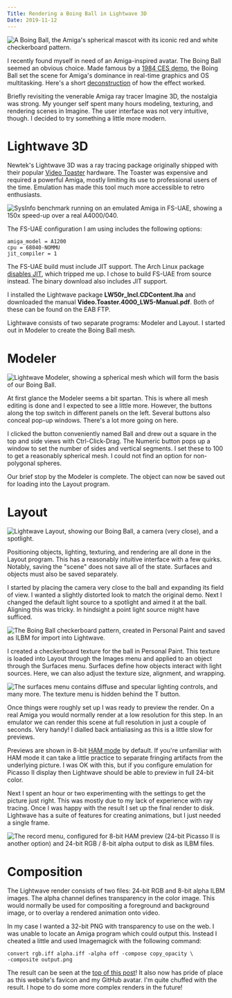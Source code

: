 ```yaml
---
Title: Rendering a Boing Ball in Lightwave 3D
Date: 2019-11-12
---
```


![A Boing Ball, the Amiga's spherical mascot with its iconic red and white checkerboard pattern.](boingball.png)

I recently found myself in need of an Amiga-inspired avatar. The Boing Ball seemed an obvious choice. Made famous by a [1984 CES demo](https://www.youtube.com/watch?v=YlAhRJjOhDg), the Boing Ball set the scene for Amiga's dominance in real-time graphics and OS multitasking. Here's a short [deconstruction](https://amiga.lychesis.net/artist/DaleLuck/Boing.html) of how the effect worked.

Briefly revisiting the venerable Amiga ray tracer Imagine 3D, the nostalgia was strong. My younger self spent many hours modeling, texturing, and rendering scenes in Imagine. The user interface was not very intuitive, though. I decided to try something a little more modern.

# Lightwave 3D

Newtek's Lightwave 3D was a ray tracing package originally shipped with their popular [Video Toaster](https://arstechnica.com/gadgets/2016/03/a-history-of-the-amiga-part-9-the-video-toaster/) hardware. The Toaster was expensive and required a powerful Amiga, mostly limiting its use to professional users of the time. Emulation has made this tool much more accessible to retro enthusiasts.

![SysInfo benchmark running on an emulated Amiga in FS-UAE, showing a 150x speed-up over a real A4000/040.](sysinfo.png)

The FS-UAE configuration I am using includes the following options:

```
amiga_model = A1200
cpu = 68040-NOMMU
jit_compiler = 1
```

The FS-UAE build must include JIT support. The Arch Linux package [disables JIT](https://git.archlinux.org/svntogit/community.git/tree/trunk/PKGBUILD?h=packages/fs-uae), which tripped me up. I chose to build FS-UAE from source instead. The binary download also includes JIT support.

I installed the Lightwave package **LW50r_Incl.CDContent.lha** and downloaded the manual **Video.Toaster.4000_LW5-Manual.pdf**. Both of these can be found on the EAB FTP.

Lightwave consists of two separate programs: Modeler and Layout. I started out in Modeler to create the Boing Ball mesh.

# Modeler

![Lightwave Modeler, showing a spherical mesh which will form the basis of our Boing Ball.](modeler.png)

At first glance the Modeler seems a bit spartan. This is where all mesh editing is done and I expected to see a little more. However, the buttons along the top switch in different panels on the left. Several buttons also conceal pop-up windows. There's a lot more going on here.

I clicked the button conveniently named Ball and drew out a square in the top and side views with Ctrl-Click-Drag. The Numeric button pops up a window to set the number of sides and vertical segments. I set these to 100 to get a reasonably spherical mesh. I could not find an option for non-polygonal spheres.

Our brief stop by the Modeler is complete. The object can now be saved out for loading into the Layout program.

# Layout

![Lightwave Layout, showing our Boing Ball, a camera (very close), and a spotlight.](layout.png)

Positioning objects, lighting, texturing, and rendering are all done in the Layout program. This has a reasonably intuitive interface with a few quirks. Notably, saving the "scene" does not save all of the state. Surfaces and objects must also be saved separately.

I started by placing the camera very close to the ball and expanding its field of view. I wanted a slightly distorted look to match the original demo. Next I changed the default light source to a spotlight and aimed it at the ball. Aligning this was tricky. In hindsight a point light source might have sufficed.

![The Boing Ball checkerboard pattern, created in Personal Paint and saved as ILBM for import into Lightwave.](texture.png)

I created a checkerboard texture for the ball in Personal Paint. This texture is loaded into Layout through the Images menu and applied to an object through the Surfaces menu. Surfaces define how objects interact with light sources. Here, we can also adjust the texture size, alignment, and wrapping.

![The surfaces menu contains diffuse and specular lighting controls, and many more. The texture menu is hidden behind the T button.](surfaces.png)

Once things were roughly set up I was ready to preview the render. On a real Amiga you would normally render at a low resolution for this step. In an emulator we can render this scene at full resolution in just a couple of seconds. Very handy! I dialled back antialiasing as this is a little slow for previews.

Previews are shown in 8-bit [HAM mode](https://en.wikipedia.org/wiki/Hold-And-Modify) by default. If you're unfamiliar with HAM mode it can take a little practice to separate fringing artifacts from the underlying picture. I was OK with this, but if you configure emulation for Picasso II display then Lightwave should be able to preview in full 24-bit color.

Next I spent an hour or two experimenting with the settings to get the picture just right. This was mostly due to my lack of experience with ray tracing. Once I was happy with the result I set up the final render to disk. Lightwave has a suite of features for creating animations, but I just needed a single frame.

![The record menu, configured for 8-bit HAM preview (24-bit Picasso II is another option) and 24-bit RGB / 8-bit alpha output to disk as ILBM files.](record.png)

# Composition

The Lightwave render consists of two files: 24-bit RGB and 8-bit alpha ILBM images. The alpha channel defines transparency in the color image. This would normally be used for compositing a foreground and background image, or to overlay a rendered animation onto video.

In my case I wanted a 32-bit PNG with transparency to use on the web. I was unable to locate an Amiga program which could output this. Instead I cheated a little and used Imagemagick with the following command:

```
convert rgb.iff alpha.iff -alpha off -compose copy_opacity \
-composite output.png
```

The result can be seen at the [top of this post](#)! It also now has pride of place as this website's favicon and my GitHub avatar. I'm quite chuffed with the result. I hope to do some more complex renders in the future!
